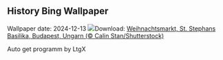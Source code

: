 ## History Bing Wallpaper
Wallpaper date: 2024-12-13
![](https://www.bing.com/th?id=OHR.ChristmasBudapest_DE-DE0464258749_UHD.jpg&w=1000)Download: [Weihnachtsmarkt, St. Stephans Basilika, Budapest, Ungarn (© Calin Stan/Shutterstock)](https://www.bing.com/th?id=OHR.ChristmasBudapest_DE-DE0464258749_UHD.jpg)

Auto get programm by LtgX
